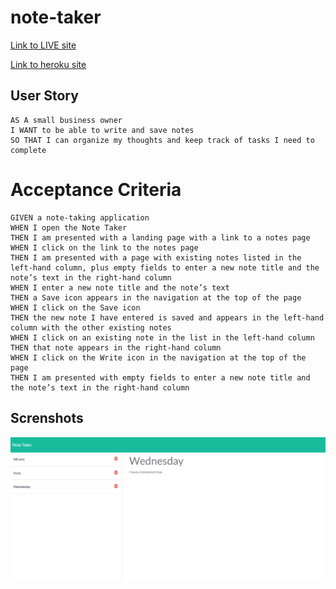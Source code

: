 # note-taker

[Link to LIVE site](https://jboybokungu.github.io/note-taker/)


[Link to heroku site](https://infinite-reef-21390.herokuapp.com/notes)

## User Story

```
AS A small business owner
I WANT to be able to write and save notes
SO THAT I can organize my thoughts and keep track of tasks I need to complete
```


# Acceptance Criteria

```
GIVEN a note-taking application
WHEN I open the Note Taker
THEN I am presented with a landing page with a link to a notes page
WHEN I click on the link to the notes page
THEN I am presented with a page with existing notes listed in the left-hand column, plus empty fields to enter a new note title and the note’s text in the right-hand column
WHEN I enter a new note title and the note’s text
THEN a Save icon appears in the navigation at the top of the page
WHEN I click on the Save icon
THEN the new note I have entered is saved and appears in the left-hand column with the other existing notes
WHEN I click on an existing note in the list in the left-hand column
THEN that note appears in the right-hand column
WHEN I click on the Write icon in the navigation at the top of the page
THEN I am presented with empty fields to enter a new note title and the note’s text in the right-hand column
```

## Screnshots

![Page Screenshot](images/notetaker.png)
